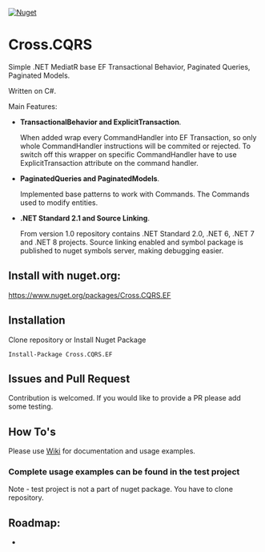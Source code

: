 [![Nuget](https://img.shields.io/nuget/v/Cross.CQRS.EF.svg)](https://nuget.org/packages/Cross.CQRS.EF/)

# Cross.CQRS

Simple .NET MediatR base EF Transactional Behavior, Paginated Queries, Paginated Models.

Written on C#.

Main Features:
* **TransactionalBehavior and ExplicitTransaction**.

  When added wrap every CommandHandler into EF Transaction, so only whole CommandHandler instructions will be commited or rejected. To switch off this wrapper on specific CommandHandler have to use ExplicitTransaction attribute on the command handler.

* **PaginatedQueries and PaginatedModels**.

  Implemented base patterns to work with Commands. The Commands used to modify entities.

* **.NET Standard 2.1 and Source Linking**.

  From version 1.0 repository contains .NET Standard 2.0, .NET 6, .NET 7 and .NET 8 projects.
  Source linking enabled and symbol package is published to nuget symbols server, making debugging easier.

## Install with nuget.org:

https://www.nuget.org/packages/Cross.CQRS.EF

## Installation

Clone repository or Install Nuget Package
```
Install-Package Cross.CQRS.EF
```

## Issues and Pull Request

Contribution is welcomed. If you would like to provide a PR please add some testing.

## How To's

Please use [Wiki](https://github.com/denis-peshkov/Cross.CQRS.EF/wiki) for documentation and usage examples.

### Complete usage examples can be found in the test project ###
Note - test project is not a part of nuget package. You have to clone repository.

## Roadmap:
-
